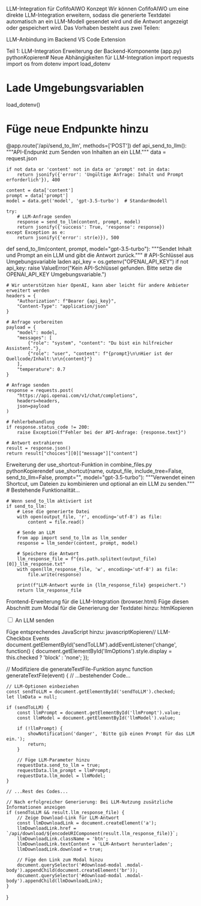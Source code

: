 LLM-Integration für CofifoAIWO
Konzept
Wir können CofifoAIWO um eine direkte LLM-Integration erweitern, sodass die generierte Textdatei automatisch an ein LLM-Modell gesendet wird und die Antwort angezeigt oder gespeichert wird. Das Vorhaben besteht aus zwei Teilen:

LLM-Anbindung im Backend
VS Code Extension

Teil 1: LLM-Integration
Erweiterung der Backend-Komponente (app.py)
pythonKopieren# Neue Abhängigkeiten für LLM-Integration
import requests
import os
from dotenv import load_dotenv

# Lade Umgebungsvariablen
load_dotenv()

# Füge neue Endpunkte hinzu
@app.route('/api/send_to_llm', methods=['POST'])
def api_send_to_llm():
    """API-Endpunkt zum Senden von Inhalten an ein LLM."""
    data = request.json
    
    if not data or 'content' not in data or 'prompt' not in data:
        return jsonify({'error': 'Ungültige Anfrage: Inhalt und Prompt erforderlich'}), 400
    
    content = data['content']
    prompt = data['prompt']
    model = data.get('model', 'gpt-3.5-turbo')  # Standardmodell
    
    try:
        # LLM-Anfrage senden
        response = send_to_llm(content, prompt, model)
        return jsonify({'success': True, 'response': response})
    except Exception as e:
        return jsonify({'error': str(e)}), 500

def send_to_llm(content, prompt, model="gpt-3.5-turbo"):
    """Sendet Inhalt und Prompt an ein LLM und gibt die Antwort zurück."""
    # API-Schlüssel aus Umgebungsvariable laden
    api_key = os.getenv("OPENAI_API_KEY")
    if not api_key:
        raise ValueError("Kein API-Schlüssel gefunden. Bitte setze die OPENAI_API_KEY Umgebungsvariable.")
    
    # Wir unterstützen hier OpenAI, kann aber leicht für andere Anbieter erweitert werden
    headers = {
        "Authorization": f"Bearer {api_key}",
        "Content-Type": "application/json"
    }
    
    # Anfrage vorbereiten
    payload = {
        "model": model,
        "messages": [
            {"role": "system", "content": "Du bist ein hilfreicher Assistent."},
            {"role": "user", "content": f"{prompt}\n\nHier ist der Quellcode/Inhalt:\n\n{content}"}
        ],
        "temperature": 0.7
    }
    
    # Anfrage senden
    response = requests.post(
        "https://api.openai.com/v1/chat/completions",
        headers=headers,
        json=payload
    )
    
    # Fehlerbehandlung
    if response.status_code != 200:
        raise Exception(f"Fehler bei der API-Anfrage: {response.text}")
    
    # Antwort extrahieren
    result = response.json()
    return result["choices"][0]["message"]["content"]
Erweiterung der use_shortcut-Funktion in combine_files.py
pythonKopierendef use_shortcut(name, output_file, include_tree=False, send_to_llm=False, prompt="", model="gpt-3.5-turbo"):
    """Verwendet einen Shortcut, um Dateien zu kombinieren und optional an ein LLM zu senden."""
    # Bestehende Funktionalität...
    
    # Wenn send_to_llm aktiviert ist
    if send_to_llm:
        # Lese die generierte Datei
        with open(output_file, 'r', encoding='utf-8') as file:
            content = file.read()
        
        # Sende an LLM
        from app import send_to_llm as llm_sender
        response = llm_sender(content, prompt, model)
        
        # Speichere die Antwort
        llm_response_file = f"{os.path.splitext(output_file)[0]}_llm_response.txt"
        with open(llm_response_file, 'w', encoding='utf-8') as file:
            file.write(response)
        
        print(f"LLM-Antwort wurde in {llm_response_file} gespeichert.")
        return llm_response_file
Frontend-Erweiterung für die LLM-Integration (browser.html)
Füge diesen Abschnitt zum Modal für die Generierung der Textdatei hinzu:
htmlKopieren<div class="form-group">
    <div class="checkbox">
        <input type="checkbox" id="sendToLLM">
        <label for="sendToLLM">An LLM senden</label>
    </div>
</div>

<div id="llmOptions" style="display: none;">
    <div class="form-group">
        <label for="llmPrompt">Prompt für LLM:</label>
        <textarea 
            id="llmPrompt" 
            class="form-control" 
            rows="3" 
            placeholder="Gib deinen Prompt für das LLM ein. Beispiel: 'Analysiere diesen Code und schlage Verbesserungen vor.'"
        ></textarea>
    </div>
    
    <div class="form-group">
        <label for="llmModel">LLM-Modell:</label>
        <select id="llmModel" class="form-control">
            <option value="gpt-3.5-turbo">GPT-3.5 Turbo</option>
            <option value="gpt-4">GPT-4</option>
            <option value="claude-3-opus">Claude 3 Opus</option>
            <option value="claude-3-sonnet">Claude 3 Sonnet</option>
        </select>
    </div>
</div>
Füge entsprechendes JavaScript hinzu:
javascriptKopieren// LLM-Checkbox Events
document.getElementById('sendToLLM').addEventListener('change', function() {
    document.getElementById('llmOptions').style.display = this.checked ? 'block' : 'none';
});

// Modifiziere die generateTextFile-Funktion
async function generateTextFile(event) {
    // ...bestehender Code...
    
    // LLM-Optionen einbeziehen
    const sendToLLM = document.getElementById('sendToLLM').checked;
    let llmData = null;
    
    if (sendToLLM) {
        const llmPrompt = document.getElementById('llmPrompt').value;
        const llmModel = document.getElementById('llmModel').value;
        
        if (!llmPrompt) {
            showNotification('danger', 'Bitte gib einen Prompt für das LLM ein.');
            return;
        }
        
        // Füge LLM-Parameter hinzu
        requestData.send_to_llm = true;
        requestData.llm_prompt = llmPrompt;
        requestData.llm_model = llmModel;
    }
    
    // ...Rest des Codes...
    
    // Nach erfolgreicher Generierung: Bei LLM-Nutzung zusätzliche Informationen anzeigen
    if (sendToLLM && result.llm_response_file) {
        // Zeige Download-Link für LLM-Antwort
        const llmDownloadLink = document.createElement('a');
        llmDownloadLink.href = `/api/download/${encodeURIComponent(result.llm_response_file)}`;
        llmDownloadLink.className = 'btn';
        llmDownloadLink.textContent = 'LLM-Antwort herunterladen';
        llmDownloadLink.download = true;
        
        // Füge den Link zum Modal hinzu
        document.querySelector('#download-modal .modal-body').appendChild(document.createElement('br'));
        document.querySelector('#download-modal .modal-body').appendChild(llmDownloadLink);
    }
}
